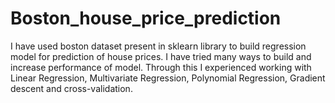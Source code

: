 # Boston_house_price_prediction
I have used boston dataset present in sklearn library to build regression model for prediction of house prices. I have tried many ways to build and increase performance of model. Through this I experienced working with Linear Regression, Multivariate Regression, Polynomial Regression, Gradient descent and cross-validation.
